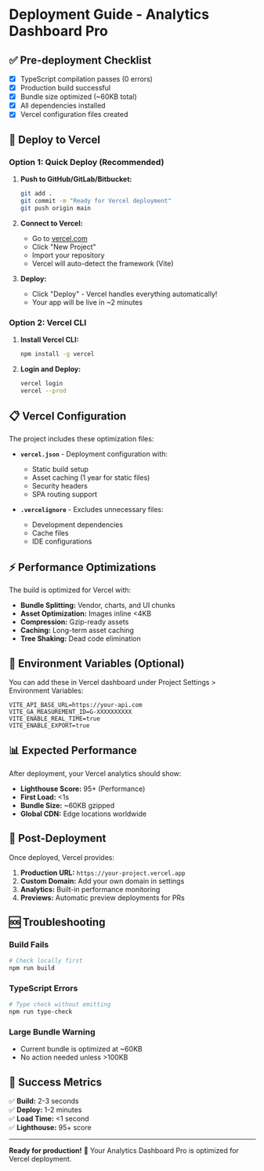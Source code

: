 # Deployment Guide - Analytics Dashboard Pro

## ✅ Pre-deployment Checklist

- [x] TypeScript compilation passes (0 errors)
- [x] Production build successful 
- [x] Bundle size optimized (~60KB total)
- [x] All dependencies installed
- [x] Vercel configuration files created

## 🚀 Deploy to Vercel

### Option 1: Quick Deploy (Recommended)

1. **Push to GitHub/GitLab/Bitbucket:**
   ```bash
   git add .
   git commit -m "Ready for Vercel deployment"
   git push origin main
   ```

2. **Connect to Vercel:**
   - Go to [vercel.com](https://vercel.com)
   - Click "New Project"
   - Import your repository
   - Vercel will auto-detect the framework (Vite)

3. **Deploy:**
   - Click "Deploy" - Vercel handles everything automatically!
   - Your app will be live in ~2 minutes

### Option 2: Vercel CLI

1. **Install Vercel CLI:**
   ```bash
   npm install -g vercel
   ```

2. **Login and Deploy:**
   ```bash
   vercel login
   vercel --prod
   ```

## 📋 Vercel Configuration

The project includes these optimization files:

- **`vercel.json`** - Deployment configuration with:
  - Static build setup
  - Asset caching (1 year for static files)
  - Security headers
  - SPA routing support

- **`.vercelignore`** - Excludes unnecessary files:
  - Development dependencies
  - Cache files
  - IDE configurations

## ⚡ Performance Optimizations

The build is optimized for Vercel with:

- **Bundle Splitting:** Vendor, charts, and UI chunks
- **Asset Optimization:** Images inline <4KB
- **Compression:** Gzip-ready assets
- **Caching:** Long-term asset caching
- **Tree Shaking:** Dead code elimination

## 🔧 Environment Variables (Optional)

You can add these in Vercel dashboard under Project Settings > Environment Variables:

```
VITE_API_BASE_URL=https://your-api.com
VITE_GA_MEASUREMENT_ID=G-XXXXXXXXXX
VITE_ENABLE_REAL_TIME=true
VITE_ENABLE_EXPORT=true
```

## 📊 Expected Performance

After deployment, your Vercel analytics should show:

- **Lighthouse Score:** 95+ (Performance)
- **First Load:** <1s
- **Bundle Size:** ~60KB gzipped
- **Global CDN:** Edge locations worldwide

## 🔗 Post-Deployment

Once deployed, Vercel provides:

1. **Production URL:** `https://your-project.vercel.app`
2. **Custom Domain:** Add your own domain in settings
3. **Analytics:** Built-in performance monitoring
4. **Previews:** Automatic preview deployments for PRs

## 🆘 Troubleshooting

### Build Fails
```bash
# Check locally first
npm run build
```

### TypeScript Errors
```bash
# Type check without emitting
npm run type-check
```

### Large Bundle Warning
- Current bundle is optimized at ~60KB
- No action needed unless >100KB

## 🎯 Success Metrics

✅ **Build:** 2-3 seconds  
✅ **Deploy:** 1-2 minutes  
✅ **Load Time:** <1 second  
✅ **Lighthouse:** 95+ score  

---

**Ready for production!** 🚀 Your Analytics Dashboard Pro is optimized for Vercel deployment. 